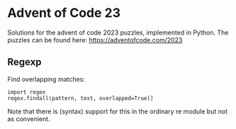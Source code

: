 # Advent of Code 23

Solutions for the advent of code 2023 puzzles, implemented in Python. The
puzzles can be found here: https://adventofcode.com/2023

## Regexp

Find overlapping matches:
```
import regex
regex.findall(pattern, text, overlapped=True)]
```
Note that there is (syntax) support for this in the ordinary re module but not as convenient.
